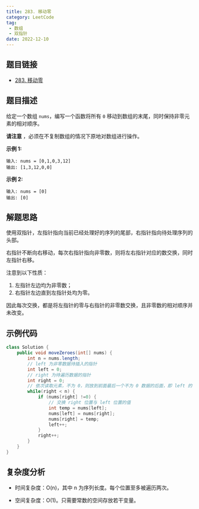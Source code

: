 ```yaml
---
title: 283. 移动零
category: LeetCode
tag:
 - 数组
 - 双指针
date: 2022-12-10
---
```


## 题目链接

- [283. 移动零](https://leetcode.cn/problems/move-zeroes/)

## 题目描述 <Badge text="简单" type="tip"/>

给定一个数组 `nums`，编写一个函数将所有 `0` 移动到数组的末尾，同时保持非零元素的相对顺序。

**请注意** ，必须在不复制数组的情况下原地对数组进行操作。

**示例 1:**

```
输入: nums = [0,1,0,3,12]
输出: [1,3,12,0,0]
```

**示例 2:**

```
输入: nums = [0]
输出: [0]
```

## 解题思路

使用双指针，左指针指向当前已经处理好的序列的尾部，右指针指向待处理序列的头部。

右指针不断向右移动，每次右指针指向非零数，则将左右指针对应的数交换，同时左指针右移。

注意到以下性质：

1. 左指针左边均为非零数；
2. 右指针左边直到左指针处均为零。

因此每次交换，都是将左指针的零与右指针的非零数交换，且非零数的相对顺序并未改变。

## 示例代码

```java
class Solution {
    public void moveZeroes(int[] nums) {
        int n = nums.length;
        // left 为非零数据待插入的指针
        int left = 0;
        // right 为待遍历数据的指针
        int right = 0;
        // 依次读取元素，不为 0，则放到前面最后一个不为 0 数据的后面，即 left 的位置
        while(right < n) {
            if (nums[right] !=0) {
                // 交换 right 位置与 left 位置的值
                int temp = nums[left];
                nums[left] = nums[right];
                nums[right] = temp;
                left++;
            }
            right++;
        }
    }
}
```

## 复杂度分析

- 时间复杂度：O(n)，其中 n 为序列长度。每个位置至多被遍历两次。

- 空间复杂度：O(1)。只需要常数的空间存放若干变量。
